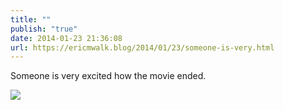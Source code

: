 ```yaml
---
title: ""
publish: "true"
date: 2014-01-23 21:36:08
url: https://ericmwalk.blog/2014/01/23/someone-is-very.html
---
```


Someone is very excited how the movie ended.

![](https://ericmwalk.blog/uploads/2022/055c0f822d.jpg)